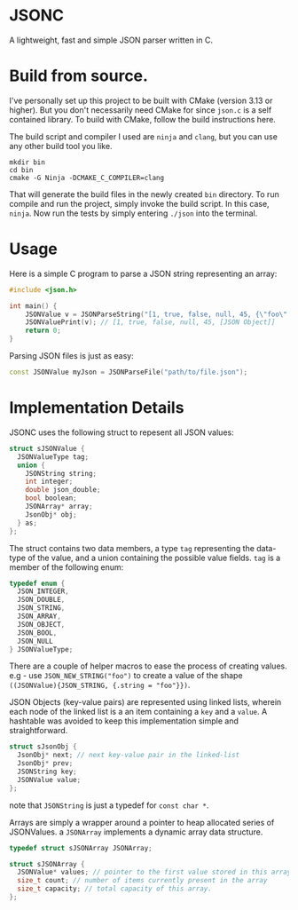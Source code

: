 # JSONC

A lightweight, fast and simple JSON parser written in C.

# Build from source.

I've personally set up this project to be built with CMake (version 3.13 or higher). But you don't necessarily need
CMake for since `json.c` is a self contained library. To build with CMake, follow the build instructions here.

The build script and compiler I used are `ninja` and `clang`, but you can use any other build tool you like.

```
mkdir bin
cd bin
cmake -G Ninja -DCMAKE_C_COMPILER=clang
```

That will generate the build files in the newly created `bin` directory.
To run compile and run the project, simply invoke the build script. In this case,
`ninja`. Now run the tests by simply entering `./json` into the terminal.

# Usage

Here is a simple C program to parse a JSON string representing an array:

```cpp
#include <json.h>

int main() {
    JSONValue v = JSONParseString("[1, true, false, null, 45, {\"foo\": 12.3}]");
    JSONValuePrint(v); // [1, true, false, null, 45, [JSON Object]]
    return 0;
}

```

Parsing JSON files is just as easy:

```cpp
const JSONValue myJson = JSONParseFile("path/to/file.json");
```

# Implementation Details

JSONC uses the following struct to repesent all JSON values:

```cpp
struct sJSONValue {
  JSONValueType tag;
  union {
    JSONString string;
    int integer;
    double json_double;
    bool boolean;
    JSONArray* array;
    JsonObj* obj;
  } as;
};
```

The struct contains two data members, a type `tag` representing the data-type of the value, and a union containing
the possible value fields. `tag` is a member of the following enum:

```cpp
typedef enum {
  JSON_INTEGER,
  JSON_DOUBLE,
  JSON_STRING,
  JSON_ARRAY,
  JSON_OBJECT,
  JSON_BOOL,
  JSON_NULL
} JSONValueType;
```

There are a couple of helper macros to ease the process of creating values.
e.g - use `JSON_NEW_STRING("foo")` to create a value of the shape `((JSONValue){JSON_STRING, {.string = "foo"}})`.

JSON Objects (key-value pairs) are represented using linked lists, wherein each node of the
linked list is a an item containing a `key` and a `value`. A hashtable was avoided to keep this implementation
simple and straightforward.

```cpp
struct sJsonObj {
  JsonObj* next; // next key-value pair in the linked-list
  JsonObj* prev;
  JSONString key;
  JSONValue value;
};
```

note that `JSONString` is just a typedef for `const char *`.

Arrays are simply a wrapper around a pointer to heap allocated series of JSONValues.
a `JSONArray` implements a dynamic array data structure.

```cpp
typedef struct sJSONArray JSONArray;

struct sJSONArray {
  JSONValue* values; // pointer to the first value stored in this array.
  size_t count; // number of items currently present in the array
  size_t capacity; // total capacity of this array.
};
```
